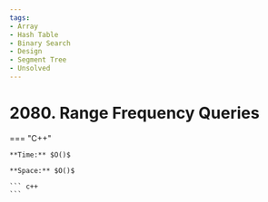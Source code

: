 ```yaml
---
tags:
- Array
- Hash Table
- Binary Search
- Design
- Segment Tree
- Unsolved
---
```



# 2080. Range Frequency Queries

=== "C++"

    **Time:** $O()$

    **Space:** $O()$

    ``` c++
    ```